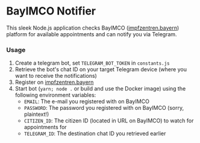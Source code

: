 # BayIMCO Notifier

This sleek Node.js application checks BayIMCO ([impfzentren.bayern](https://impfzentren.bayern)) platform for available appointments and can notify you via Telegram.

### Usage

1. Create a telegram bot, set `TELEGRAM_BOT_TOKEN` in `constants.js`
2. Retrieve the bot's chat ID on your target Telegram device (where you want to receive the notifications)
4. Register on [impfzentren.bayern](https://impfzentren.bayern/citizen/)
5. Start bot (`yarn; node .` or build and use the Docker image) using the following environment variables:
    - `EMAIL`: The e-mail you registered with on BayIMCO
    - `PASSWORD`: The password you registered with on BayIMCO (sorry, plaintext!)
    - `CITIZEN_ID`: The citizen ID (located in URL on BayIMCO) to watch for appointments for
    - `TELEGRAM_ID`: The destination chat ID you retrieved earlier
